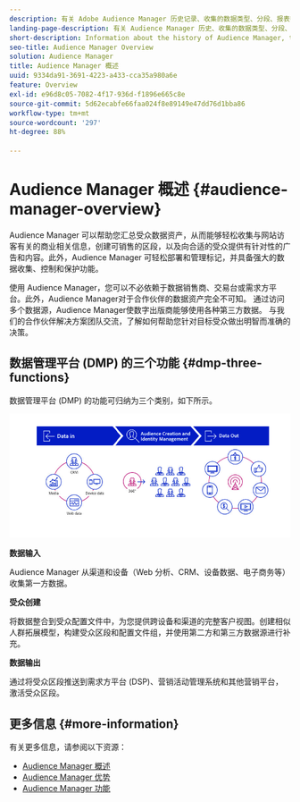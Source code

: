 ```yaml
---
description: 有关 Adobe Audience Manager 历史记录、收集的数据类型、分段、报表等的信息。
landing-page-description: 有关 Audience Manager 历史、收集的数据类型、分段、报告等的信息。
short-description: Information about the history of Audience Manager, types of data collected, segmentation, reporting, and more.
seo-title: Audience Manager Overview
solution: Audience Manager
title: Audience Manager 概述
uuid: 9334da91-3691-4223-a433-cca35a980a6e
feature: Overview
exl-id: e96d8c05-7082-4f17-936d-f1896e665c8e
source-git-commit: 5d62ecabfe66faa024f8e89149e47dd76d1bba86
workflow-type: tm+mt
source-wordcount: '297'
ht-degree: 88%

---
```


# Audience Manager 概述 {#audience-manager-overview}

Audience Manager 可以帮助您汇总受众数据资产，从而能够轻松收集与网站访客有关的商业相关信息，创建可销售的区段，以及向合适的受众提供有针对性的广告和内容。此外，Audience Manager 可轻松部署和管理标记，并具备强大的数据收集、控制和保护功能。

使用 Audience Manager，您可以不必依赖于数据销售商、交易台或需求方平台。此外，Audience Manager对于合作伙伴的数据资产完全不可知。 通过访问多个数据源，Audience Manager使数字出版商能够使用各种第三方数据。 与我们的合作伙伴解决方案团队交流，了解如何帮助您针对目标受众做出明智而准确的决策。

## 数据管理平台 (DMP) 的三个功能  {#dmp-three-functions}

数据管理平台 (DMP) 的功能可归纳为三个类别，如下所示。

![三个 DMP 功能的图像：数据输入、受众创建、数据输出](/help/using/overview/assets/dmp-functions.png)

**数据输入**

Audience Manager 从渠道和设备（Web 分析、CRM、设备数据、电子商务等）收集第一方数据。

**受众创建**

将数据整合到受众配置文件中，为您提供跨设备和渠道的完整客户视图。创建相似人群拓展模型，构建受众区段和配置文件组，并使用第二方和第三方数据源进行补充。

**数据输出**

通过将受众区段推送到需求方平台 (DSP)、营销活动管理系统和其他营销平台，激活受众区段。

## 更多信息 {#more-information}

有关更多信息，请参阅以下资源：
* [Audience Manager 概述](https://www.adobe.com/cn/analytics/audience-manager.html)
* [Audience Manager 优势](https://www.adobe.com/cn/analytics/audience-manager/benefits.html)
* [Audience Manager 功能](https://www.adobe.com/cn/analytics/audience-manager/features.html)


<!--

## History and Background {#history-and-background}

Audience Manager started as Demdex in 2008. It was acquired by Adobe Systems in 2011 and subsequently rebranded as Audience Manager.

## History {#history}

Since 2008, Audience Manager (formerly, [!UICONTROL Demdex]) has been a pioneer in the on-line audience management market. Audience Manager services power dynamic, multi-channel online data strategies. Our platform and services are used by an array of diverse industries from automobiles (AutoTrader), to airlines (American Airlines), and financial services companies (American Express). Audience Manager uses enterprise-level technology to provide the scale, reliability, analytics, and performance to help your business succeed online. Audience Manager integrates with the Adobe Experience Cloud to help you centralize, manage, and take action on your data assets across a growing number of digitally addressable channels.

## Audience Manager and its Data Management Platform (DMP) {#aam-dmp}

Audience Manager helps you manage your data pipeline. Our service is a catalyst that transforms generic users and raw data signals into actual audience segments used for multi-channel marketing efforts. Additionally, Audience Manager provides tools for tag management and audience analytics while simultaneously meeting the privacy and data security needs of clients and consumers.

![](assets/am_overview_80.png)


-->
